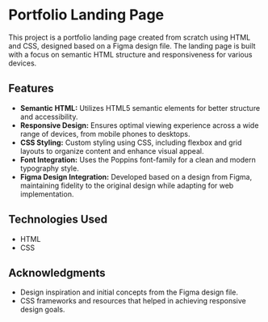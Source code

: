 # Portfolio Landing Page

This project is a portfolio landing page created from scratch using HTML and CSS, designed based on a Figma design file. The landing page is built with a focus on semantic HTML structure and responsiveness for various devices.

## Features

- **Semantic HTML:** Utilizes HTML5 semantic elements for better structure and accessibility.
- **Responsive Design:** Ensures optimal viewing experience across a wide range of devices, from mobile phones to desktops.
- **CSS Styling:** Custom styling using CSS, including flexbox and grid layouts to organize content and enhance visual appeal.
- **Font Integration:** Uses the Poppins font-family for a clean and modern typography style.
- **Figma Design Integration:** Developed based on a design from Figma, maintaining fidelity to the original design while adapting for web implementation.

## Technologies Used

- HTML
- CSS

## Acknowledgments

- Design inspiration and initial concepts from the Figma design file.
- CSS frameworks and resources that helped in achieving responsive design goals.

